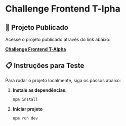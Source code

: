 # Challenge Frontend T-lpha

## 🚀 Projeto Publicado

Acesse o projeto publicado através do link abaixo:

[**Challenge Frontend T-Alpha**](https://challenge-frontend-t-alpha.vercel.app/)

## 📋 Instruções para Teste

Para rodar o projeto localmente, siga os passos abaixo:

1. **Instale as dependências:**
   ```bash
   npm install
   
1. **Iniciar projeto**
   ```bash
   npm run dev
